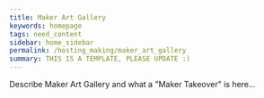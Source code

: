 ```yaml
---
title: Maker Art Gallery
keywords: homepage
tags: need_content
sidebar: home_sidebar
permalink: /hosting_making/maker_art_gallery
summary: THIS IS A TEMPLATE, PLEASE UPDATE :)
---
```

Describe Maker Art Gallery and what a "Maker Takeover" is here...
